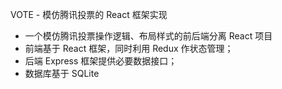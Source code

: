 VOTE - 模仿腾讯投票的 React 框架实现

- 一个模仿腾讯投票操作逻辑、布局样式的前后端分离 React 项目
- 前端基于 React 框架，同时利用 Redux 作状态管理；
- 后端 Express 框架提供必要数据接口；
- 数据库基于 SQLite
